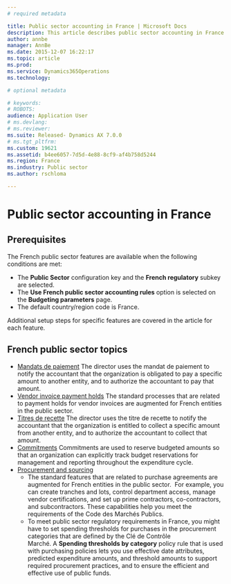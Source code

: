 ```yaml
---
# required metadata

title: Public sector accounting in France | Microsoft Docs
description: This article describes public sector accounting in France.
author: annbe
manager: AnnBe
ms.date: 2015-12-07 16:22:17
ms.topic: article
ms.prod: 
ms.service: Dynamics365Operations
ms.technology: 

# optional metadata

# keywords: 
# ROBOTS: 
audience: Application User
# ms.devlang: 
# ms.reviewer: 
ms.suite: Released- Dynamics AX 7.0.0
# ms.tgt_pltfrm: 
ms.custom: 19621
ms.assetid: b4ee6057-7d5d-4e88-8cf9-af4b758d5244
ms.region: France
ms.industry: Public sector
ms.author: rschloma

---
```


# Public sector accounting in France

Prerequisites
-------------

The French public sector features are available when the following conditions are met:

-   The **Public Sector** configuration key and the **French regulatory** subkey are selected.
-   The **Use French public sector accounting rules** option is selected on the **Budgeting parameters** page.
-   The default country/region code is France.

Additional setup steps for specific features are covered in the article for each feature.

## French public sector topics
-   [Mandats de paiement](http://ax.help.dynamics.com/en/wiki/mandats-de-paiement-in-the-public-sector-in-france/) The director uses the mandat de paiement to notify the accountant that the organization is obligated to pay a specific amount to another entity, and to authorize the accountant to pay that amount.
-   [Vendor invoice payment holds](http://ax.help.dynamics.com/en/wiki/vendor-invoice-payment-holds-in-the-public-sector-in-france/) The standard processes that are related to payment holds for vendor invoices are augmented for French entities in the public sector.
-   [Titres de recette](http://ax.help.dynamics.com/en/wiki/titres-de-recette-in-the-public-sector-in-france/) The director uses the titre de recette to notify the accountant that the organization is entitled to collect a specific amount from another entity, and to authorize the accountant to collect that amount.
-   [Commitments](/wiki/commitments-in-the-public-sector-in-france/) Commitments are used to reserve budgeted amounts so that an organization can explicitly track budget reservations for management and reporting throughout the expenditure cycle.
-   [Procurement and sourcing](http://ax.help.dynamics.com/en/wiki/procurement-and-sourcing-in-the-public-sector-in-france/)
    -   The standard features that are related to purchase agreements are augmented for French entities in the public sector.  For example, you can create tranches and lots, control department access, manage vendor certifications, and set up prime contractors, co-contractors, and subcontractors. These capabilities help you meet the requirements of the Code des Marchés Publics.
    -   To meet public sector regulatory requirements in France, you might have to set spending thresholds for purchases in the procurement categories that are defined by the Clé de Contrôle Marché. A **Spending thresholds by category** policy rule that is used with purchasing policies lets you use effective date attributes, predicted expenditure amounts, and threshold amounts to support required procurement practices, and to ensure the efficient and effective use of public funds.


